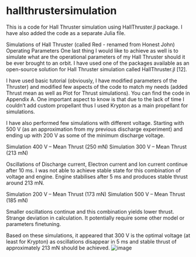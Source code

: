 # hallthrustersimulation
This is a code for Hall Thruster simulation using HallThruster.jl package. I have also added the code as a separate Julia file.

Simulations of Hall Thruster (called Red - renamed from Honest John) Operating Parameters 
One last thing I would like to achieve as well is to simulate what are the operational parameters of my Hall Thruster should it be ever brought to an orbit. I have used one of the packages available as an open-source solution for Hall Thruster simulation called HallThruster.jl [12].

I have used basic tutorial (obviously, I have modified parameters of the Thruster) and modified few aspects of the code to match my needs (added Thrust mean as well as Plot for Thrust simulations). You can find the code in Appendix A. One important aspect to know is that due to the lack of time I couldn’t add custom propellant thus I used Krypton as a main propellant for simulations.

I have also performed few simulations with different voltage. Starting with 500 V (as an approximation from my previous discharge experiment) and ending up with 200 V as some of the minimum discharge voltage.

Simulation 400 V – 
Mean Thrust (250 mN)	Simulation 300 V – 
Mean Thrust (213 mN)
 	 
Oscillations of Discharge current, Electron current and Ion current continue after 10 ms. I was not able to achieve stable state for this combination of voltage and engine.	Engine stabilises after 5 ms and produces stable thrust around 213 mN.
	
Simulation 200 V – 
Mean Thrust (173 mN)	Simulation 500 V – 
Mean Thrust (185 mN)
 	 
Smaller oscillations continue and this combination yields lower thrust.	Strange deviation in calculation. It potentially require some other model or parameters finetuning.

Based on these simulations, it appeared that 300 V is the optimal voltage (at least for Krypton) as oscillations disappear in 5 ms and stable thrust of approximately 213 mN should be achieved.
![image](https://github.com/SteveVengeance/hallthrustersimulation/assets/120807669/ab35c8d7-d843-40dd-ac5b-85ed2635a609)
